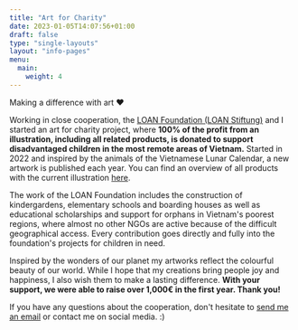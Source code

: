 ```yaml
---
title: "Art for Charity"
date: 2023-01-05T14:07:56+01:00
draft: false
type: "single-layouts"
layout: "info-pages"
menu:
  main:
    weight: 4
---
```



Making a difference with art ❤️


Working in close cooperation, the [LOAN Foundation (LOAN Stiftung)](https://loan-stiftung.de/?lang=en) and I started an art for charity project, where **100% of the profit from an illustration, including all related products, is donated to support disadvantaged children in the most remote areas of Vietnam.** Started in 2022 and inspired by the animals of the Vietnamese Lunar Calendar, a new artwork is published each year. You can find an overview of all products with the current illustration [here](https://shop.seraphine-arts.com/en/collections/jahr-des-drachen).

The work of the LOAN Foundation includes the construction of kindergardens, elementary schools and boarding houses as well as educational scholarships and support for orphans in Vietnam's poorest regions, where almost no other NGOs are active because of the difficult geographical access. Every contribution goes directly and fully into the foundation's projects for children in need.

Inspired by the wonders of our planet my artworks reflect the colourful beauty of our world. While I hope that my creations bring people joy and happiness, I also wish them to make a lasting difference. **With your support, we were able to raise over 1,000€ in the first year. Thank you!**

If you have any questions about the cooperation, don't hesitate to [send me an email](mailto:seraphinearts@gmail.com) or contact me on social media. :)

